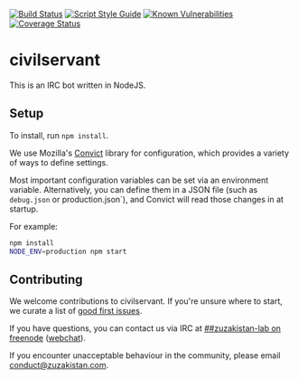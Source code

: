 [![Build Status](https://travis-ci.org/zuzakistan/civilservant.svg)](https://travis-ci.org/zuzakistan/civilservant)
[![Script Style Guide](https://img.shields.io/badge/code_style-standard-brightgreen.svg)](https://standardjs.com)
[![Known Vulnerabilities](https://snyk.io/test/github/zuzakistan/civilservant/master/badge.svg)](https://snyk.io/test/github/zuzakistan/civilservant)
[![Coverage Status](https://coveralls.io/repos/github/zuzakistan/civilservant/badge.svg?branch=master)](https://coveralls.io/github/zuzakistan/civilservant?branch=master)

# civilservant

This is an IRC bot written in NodeJS.

## Setup

To install, run `npm install`.

We use Mozilla's [Convict](https://github.com/mozilla/node-convict) library for
configuration, which provides a variety of ways to define settings.

Most important configuration variables can be set via an environment variable.
Alternatively, you can define them in a JSON file (such as `debug.json` or
production.json`), and Convict will read those changes in at startup.

For example:
```sh
npm install
NODE_ENV=production npm start
```

## Contributing
We welcome contributions to civilservant.
If you're unsure where to start, we curate a list of [good first issues](https://github.com/zuzakistan/civilservant/labels/good%20first%20issue).

If you have questions, you can contact us via IRC at [##zuzakistan-lab on freenode](irc://chat.freenode.net/##zuzakistan-lab)
([webchat](https://kiwiirc.com/nextclient/irc.freenode.net/##zuzakistan)).

If you encounter unacceptable behaviour in the community, please email conduct@zuzakistan.com.
